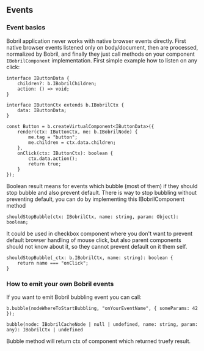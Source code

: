 [//]: <> (!!! ORDER OF ROWS IS REQUIRED !!!)
[//]: <> (menuLabel:'Events')
[//]: <> (menuAnchor:'menu-events')
[//]: <> (previous:'bobrilComponent.md';next: 'assets.md')
<h2 id='menu-events'>Events</h2>

### Event basics

Bobril application never works with native browser events directly. First native browser events listened only on body/document, then are processed, normalized by Bobril, and finally they just call methods on your component `IBobrilComponent` implementation. First simple example how to listen on any click:

```
interface IButtonData {
    children?: b.IBobrilChildren;
    action: () => void;
}

interface IButtonCtx extends b.IBobrilCtx {
    data: IButtonData;
}

const Button = b.createVirtualComponent<IButtonData>({
    render(ctx: IButtonCtx, me: b.IBobrilNode) {
        me.tag = "button";
        me.children = ctx.data.children;
    },
    onClick(ctx: IButtonCtx): boolean {
        ctx.data.action();
        return true;
    }
});
```

Boolean result means for events which bubble (most of them) if they should stop bubble and also prevent default. There is way to stop bubbling without preventing default, you can do by implementing this IBobrilComponent method 

```
shouldStopBubble(ctx: IBobrilCtx, name: string, param: Object): boolean;
```

It could be used in checkbox component where you don't want to prevent default browser handling of mouse click, but also parent components should not know about it, so they cannot prevent default on it them self.

```
shouldStopBubble(_ctx: b.IBobrilCtx, name: string): boolean {
    return name === "onClick";
}
```

### How to emit your own Bobril events

If you want to emit Bobril bubbling event you can call:

```
b.bubble(nodeWhereToStartBubbling, "onYourEventName", { someParams: 42 });

bubble(node: IBobrilCacheNode | null | undefined, name: string, param: any): IBobrilCtx | undefined
```

Bubble method will return ctx of component which returned truefy result.
